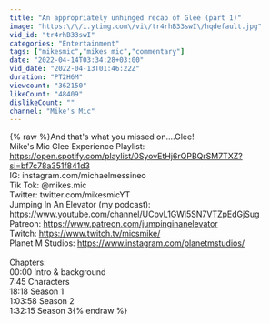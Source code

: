 ```yaml
---
title: "An appropriately unhinged recap of Glee (part 1)"
image: "https:\/\/i.ytimg.com\/vi\/tr4rhB33swI\/hqdefault.jpg"
vid_id: "tr4rhB33swI"
categories: "Entertainment"
tags: ["mikesmic","mikes mic","commentary"]
date: "2022-04-14T03:34:28+03:00"
vid_date: "2022-04-13T01:46:22Z"
duration: "PT2H6M"
viewcount: "362150"
likeCount: "48409"
dislikeCount: ""
channel: "Mike's Mic"
---
```

{% raw %}And that's what you missed on....Glee!<br />Mike's Mic Glee Experience Playlist: <a rel="nofollow" target="blank" href="https://open.spotify.com/playlist/0SyovEtHj6rQPBQrSM7TXZ?si=bf7c78a351f841d3">https://open.spotify.com/playlist/0SyovEtHj6rQPBQrSM7TXZ?si=bf7c78a351f841d3</a><br />IG: instagram.com/michaelmessineo<br />Tik Tok: @mikes.mic<br />Twitter: twitter.com/mikesmicYT<br />Jumping In An Elevator (my podcast): <a rel="nofollow" target="blank" href="https://www.youtube.com/channel/UCpvL1GWi5SN7VTZpEdGjSug">https://www.youtube.com/channel/UCpvL1GWi5SN7VTZpEdGjSug</a><br />Patreon: <a rel="nofollow" target="blank" href="https://www.patreon.com/jumpinginanelevator">https://www.patreon.com/jumpinginanelevator</a><br />Twitch: <a rel="nofollow" target="blank" href="https://www.twitch.tv/micsmike/">https://www.twitch.tv/micsmike/</a><br />Planet M Studios: <a rel="nofollow" target="blank" href="https://www.instagram.com/planetmstudios/">https://www.instagram.com/planetmstudios/</a><br /><br />Chapters:<br />00:00 Intro &amp; background<br />7:45 Characters<br />18:18 Season 1<br />1:03:58 Season 2<br />1:32:15 Season 3{% endraw %}
